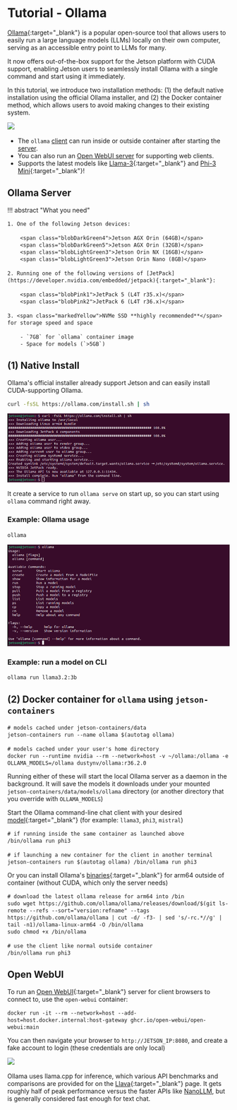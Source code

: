 # Tutorial - Ollama

[Ollama](https://ollama.com){:target="_blank"} is a popular open-source tool that allows users to easily run a large language models (LLMs) locally on their own computer, serving as an accessible entry point to LLMs for many.

It now offers out-of-the-box support for the Jetson platform with CUDA support, enabling Jetson users to seamlessly install Ollama with a single command and start using it immediately.

In this tutorial, we introduce two installation methods: (1) the default native installation using the official Ollama installer, and (2) the Docker container method, which allows users to avoid making changes to their existing system.

<img src="https://github.com/dusty-nv/jetson-containers/blob/docs/docs/images/ollama_cli.gif?raw=true" width="750px"></img>

* The `ollama` [client](#ollama-client) can run inside or outside container after starting the [server](#ollama-server).
* You can also run an [Open WebUI server](#open-webui) for supporting web clients.
* Supports the latest models like [Llama-3](https://ollama.com/library/llama3){:target="_blank"} and [Phi-3 Mini](https://ollama.com/library/phi3){:target="_blank"}!

## Ollama Server

!!! abstract "What you need"

    1. One of the following Jetson devices:

        <span class="blobDarkGreen4">Jetson AGX Orin (64GB)</span>
        <span class="blobDarkGreen5">Jetson AGX Orin (32GB)</span>
        <span class="blobLightGreen3">Jetson Orin NX (16GB)</span>
        <span class="blobLightGreen3">Jetson Orin Nano (8GB)</span>
	   
    2. Running one of the following versions of [JetPack](https://developer.nvidia.com/embedded/jetpack){:target="_blank"}:

        <span class="blobPink1">JetPack 5 (L4T r35.x)</span>
        <span class="blobPink2">JetPack 6 (L4T r36.x)</span>

    3. <span class="markedYellow">NVMe SSD **highly recommended**</span> for storage speed and space

        - `7GB` for `ollama` container image
        - Space for models (`>5GB`)
		 

## (1) Native Install

Ollama's official installer already support Jetson and can easily install CUDA-supporting Ollama.

```bash
curl -fsSL https://ollama.com/install.sh | sh 
```

![](./images/ollama-official-installer.png)

It create a service to run `ollama serve` on start up, so you can start using `ollama` command right away.

### Example: Ollama usage

```bash
ollama
```

![alt text](images/ollama-usage.png)

### Example: run a model on CLI

```bash
ollama run llama3.2:3b
```

## (2) Docker container for `ollama` using `jetson-containers`

```
# models cached under jetson-containers/data
jetson-containers run --name ollama $(autotag ollama)

# models cached under your user's home directory
docker run --runtime nvidia --rm --network=host -v ~/ollama:/ollama -e OLLAMA_MODELS=/ollama dustynv/ollama:r36.2.0
```

Running either of these will start the local Ollama server as a daemon in the background.  It will save the models it downloads under your mounted `jetson-containers/data/models/ollama` directory (or another directory that you override with `OLLAMA_MODELS`)

Start the Ollama command-line chat client with your desired [model](https://ollama.com/library){:target="_blank"} (for example: `llama3`, `phi3`, `mistral`)

```
# if running inside the same container as launched above
/bin/ollama run phi3

# if launching a new container for the client in another terminal
jetson-containers run $(autotag ollama) /bin/ollama run phi3
```

Or you can install Ollama's [binaries](https://github.com/ollama/ollama/releases){:target="_blank"} for arm64 outside of container (without CUDA, which only the server needs)

```
# download the latest ollama release for arm64 into /bin
sudo wget https://github.com/ollama/ollama/releases/download/$(git ls-remote --refs --sort="version:refname" --tags https://github.com/ollama/ollama | cut -d/ -f3- | sed 's/-rc.*//g' | tail -n1)/ollama-linux-arm64 -O /bin/ollama
sudo chmod +x /bin/ollama

# use the client like normal outside container
/bin/ollama run phi3
```

## Open WebUI

To run an [Open WebUI](https://github.com/open-webui/open-webui){:target="_blank"} server for client browsers to connect to, use the `open-webui` container:

```
docker run -it --rm --network=host --add-host=host.docker.internal:host-gateway ghcr.io/open-webui/open-webui:main
```

You can then navigate your browser to `http://JETSON_IP:8080`, and create a fake account to login (these credentials are only local)

<img src="https://raw.githubusercontent.com/dusty-nv/jetson-containers/docs/docs/images/ollama_open_webui.jpg" width="800px"></img>

Ollama uses llama.cpp for inference, which various API benchmarks and comparisons are provided for on the [Llava](./tutorial_llava.md){:target="_blank"} page.  It gets roughly half of peak performance versus the faster APIs like [NanoLLM](./tutorial_nano-llm.md), but is generally considered fast enough for text chat.  
